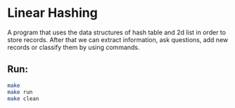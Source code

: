 # Linear Hashing

A program that uses the data structures of hash table and 2d list in order to store records. After that we can extract information, ask questions, add new records or classify them by using commands.

## Run:
```bash
make 
make run
make clean
```